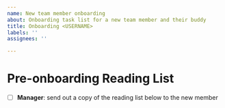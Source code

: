 ```yaml
---
name: New team member onboarding
about: Onboarding task list for a new team member and their buddy
title: Onboarding <USERNAME>
labels: ''
assignees: ''

---
```


# Pre-onboarding Reading List

- [ ] **Manager**: send out a copy of the reading list below to the new member
